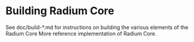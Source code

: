 Building Radium Core
================

See doc/build-*.md for instructions on building the various
elements of the Radium Core More reference implementation of Radium Core.
